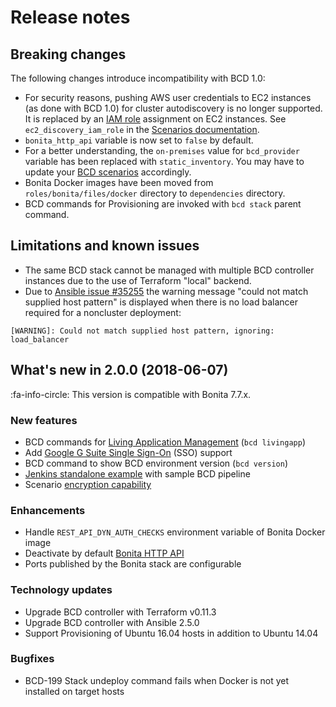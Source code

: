 # Release notes

## Breaking changes

The following changes introduce incompatibility with BCD 1.0:

* For security reasons, pushing AWS user credentials to EC2 instances (as done with BCD 1.0) for cluster autodiscovery is no longer supported. It is replaced by an [IAM role](aws_prerequisites.md) assignment on EC2 instances. See `ec2_discovery_iam_role` in the [Scenarios documentation](scenarios.md).
* `bonita_http_api` variable is now set to `false` by default.
* For a better understanding, the `on-premises` value for `bcd_provider` variable has been replaced with `static_inventory`. You may have to update your [BCD scenarios](scenarios.md) accordingly.
* Bonita Docker images have been moved from `roles/bonita/files/docker` directory to `dependencies` directory.
* BCD commands for Provisioning are invoked with `bcd stack` parent command.

## Limitations and known issues

* The same BCD stack cannot be managed with multiple BCD controller instances due to the use of Terraform "local" backend.
* Due to [Ansible issue #35255](https://github.com/ansible/ansible/issues/35255) the warning message "could not match supplied host pattern" is displayed when there is no load balancer required for a noncluster deployment:
```
[WARNING]: Could not match supplied host pattern, ignoring: load_balancer
```


## What's new in 2.0.0 (2018-06-07)

:fa-info-circle: This version is compatible with Bonita 7.7.x.

### New features

* BCD commands for [Living Application Management](_manage_living_application) (`bcd livingapp`)
* Add [Google G Suite Single Sign-On](aws_sso.md) (SSO) support
* BCD command to show BCD environment version (`bcd version`)
* [Jenkins standalone example](jenkins_example.md) with sample BCD pipeline
* Scenario [encryption capability](how_to_use_bcd_with_data_encrypted.md)

### Enhancements

* Handle `REST_API_DYN_AUTH_CHECKS` environment variable of Bonita Docker image
* Deactivate by default [Bonita HTTP API](https://documentation.bonitasoft.com/bonita/${bonitaDocVersion}/rest-api-authorization#toc9)
* Ports published by the Bonita stack are configurable

### Technology updates

* Upgrade BCD controller with Terraform v0.11.3
* Upgrade BCD controller with Ansible 2.5.0
* Support Provisioning of Ubuntu 16.04 hosts in addition to Ubuntu 14.04

### Bugfixes

* BCD-199 Stack undeploy command fails when Docker is not yet installed on target hosts
